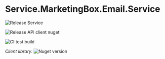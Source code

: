 # Service.MarketingBox.Email.Service

![Release Service](https://github.com/MyJetWallet/Service.MarketingBox.Email.Service/workflows/Release%20Service/badge.svg)

![Release API client nuget](https://github.com/MyJetWallet/Service.MarketingBox.Email.Service/workflows/Release%20API%20client%20nuget/badge.svg)

![CI test build](https://github.com/MyJetWallet/Service.MarketingBox.Email.Service/workflows/CI%20test%20build/badge.svg)

*Client library:* ![Nuget version](https://img.shields.io/nuget/v/MyJetWallet.Service.MarketingBox.Email.Service.Client?label=MyJetWallet.Service.MarketingBox.Email.Service.Client&style=social)

